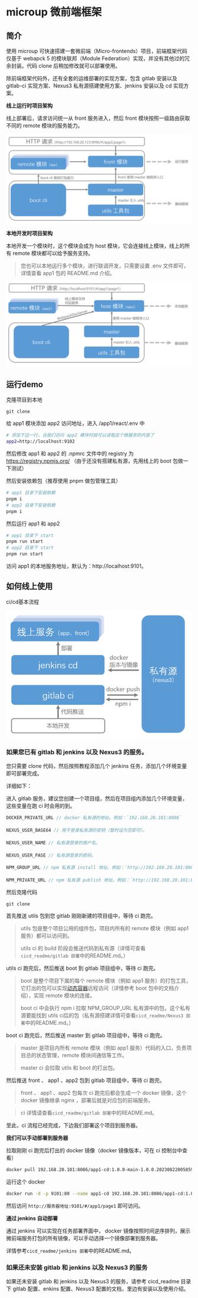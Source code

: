# microup 微前端框架

## 简介

使用 microup 可快速搭建一套微前端（Micro-frontends）项目，前端框架代码仅基于 webapck 5 的模块联邦（Module Federation）实现，并没有其他过的冗余封装。代码 clone 后稍加修改就可以部署使用。

除前端框架代码外，还有全套的运维部署的实现方案，包含 gitlab 安装以及 gitlab-ci 实现方案、Nexus3 私有源搭建使用方案、jenkins 安装以及 cd 实现方案。

**线上运行时项目架构**

线上部署后，请求访问统一从 front 服务进入，然后 front 模块按照一级路由获取不同的 remote 模块的服务能力。

![image-20230823150831434](README.assets/image-20230823150831434.png)

**本地开发时项目架构**

本地开发一个模块时，这个模块会成为 host 模块，它会连接线上模块，线上的所有 remote 模块都可以给予服务支持。

> 您也可以本地运行多个模块，进行联调开发，只需要设置 .env 文件即可，详情查看 app1 包的 README.md 介绍。

![image-20230823151056853](README.assets/image-20230823151056853.png)

## 运行demo

克隆项目到本地

```
git clone
```

给 app1 模块添加 app2 访问地址，进入 /app1/react/.env 中

```bash
# 添加下边一行，当我们访问 app2 模块时就可以读取这个微服务的内容了
app2=http://localhost:9102
```

然后修改 app1 和 app2 的 .npmrc 文件中的 registry 为 https://registry.npmjs.org/ （由于还没有搭建私有源，先用线上的 boot 包做一下测试）

然后安装依赖包（推荐使用 pnpm 做包管理工具）

```bash
# app1 目录下安装依赖
pnpm i
# app2 目录下安装依赖
pnpm i
```

然后运行 app1 和 app2

```bash
# app1 目录下 start
pnpm run start
# app2 目录下 start
pnpm run start
```

访问 app1 的本地服务地址，默认为：http://localhost:9101。

## 如何线上使用

ci/cd基本流程

![image-20230823152740542](README.assets/image-20230823152740542.png)

### **如果您已有 gitlab 和 jenkins 以及 Nexus3 的服务**。

您只需要 clone 代码，然后按照教程添加几个 jenkins 任务，添加几个环境变量即可部署完成。

详细如下：

进入 gitlab 服务，建议您创建一个项目组，然后在项目组内添加几个环境变量，这些变量在跑 ci 时会用的到。

```js
DOCKER_PRIVATE_URL // docker 私有源的地址。例如：`192.168.20.101:8086`

NEXUS_USER_BASE64 // 用于登录私有源的密钥（暂时设为空即可）。

NEXUS_USER_NAME // 私有源登录的用户名。

NEXUS_USER_PASE // 私有源登录的密码。

NPM_GROUP_URL // npm 私有源 install 地址。例如：`http://192.168.20.101:8082/repository/npm-group/`

NPM_PRIVATE_URL // npm 私有源 publish 地址。例如：`http://192.168.20.101:8082/repository/npm-private/`
```

然后克隆代码

```
git clone
```

首先推送 utils 包到您 gitlab 刚刚新建的项目组中，等待 ci 跑完。

> utils 包是整个项目公用的组件包，项目内所有的 remote 模块（例如 app1 服务）都可以访问到。
>
> utils ci 的 build 阶段会推送代码到私有源（详情可查看`cicd_readme/gitlab 部署`中的README.md。）

utils ci 跑完后，然后推送 boot 到 gitlab 项目组中，等待 ci 跑完。

> boot 是整个项目下属的每个 remote 模块（例如 app1 服务）的打包工具，它打出的包可以实现[动态容器](https://www.webpackjs.com/concepts/module-federation/#dynamic-remote-containers)远程访问（详情参考 boot 包中的文档介绍），实现 remote 模块的连接。
>
> boot ci 中会执行 npm i 拉取 NPM_GROUP_URL 私有源中的包，这个私有源要能找到 utils ci后的包（私有源搭建详情可查看`cicd_readme/Nexus3 部署`中的README.md。）

boot ci 跑完后，然后推送 master 到 gitlab 项目组中，等待 ci 跑完。

> master 是项目内所有 remote 模块（例如 app1 服务）代码的入口，负责项目总的状态管理，remote 模块间通信等工作。
>
> master ci 会拉取 utils 和 boot 的打出包。

然后推送 front 、 app1 、app2 包到 gitlab 项目组中，等待 ci 跑完。

> front 、 app1 、app2 包每次 ci 跑完后都会生成一个 docker 镜像，这个docker 镜像继承 nginx ，部署后就是对应包的前端服务。

> ci 详情请查看`cicd_readme/gitlab 部署`中的README.md。

至此，ci 流程已经完成，下边我们部署这个项目到服务器。

**我们可以手动部署到服务器**

拉取刚刚 ci 跑完后打出的 docker 镜像（docker 镜像版本，可在 ci 控制台中查看）

```bash
docker pull 192.168.20.101:8086/app1-cd:1.0.0-main-1.0.0.20230822005859
```

运行这个 docker

```bash
docker run -d -p 9101:80 --name app1-cd 192.168.20.101:8086/app1-cd:1.0.0-main-1.0.0.20230822005859
```

然后访问 `http://服务器地址:9101/#/app1/page1` 即可访问。

**通过 jenkins 自动部署**

通过 jenkins 可以实现在任务部署界面中， docker 镜像按照时间逆序排列，展示微前端服务打包的所有镜像，可以手动选择一个镜像部署到服务器。

详情参考`cicd_readme/jenkins 部署`中的README.md。

### 如果还未安装 gitlab 和 jenkins 以及 Nexus3 的服务

如果还未安装 gitlab 和 jenkins 以及 Nexus3 的服务，请参考 cicd_readme 目录下 gitlab 配置、enkins 配置、Nexus3 配置的文档，里边有安装以及使用介绍。
